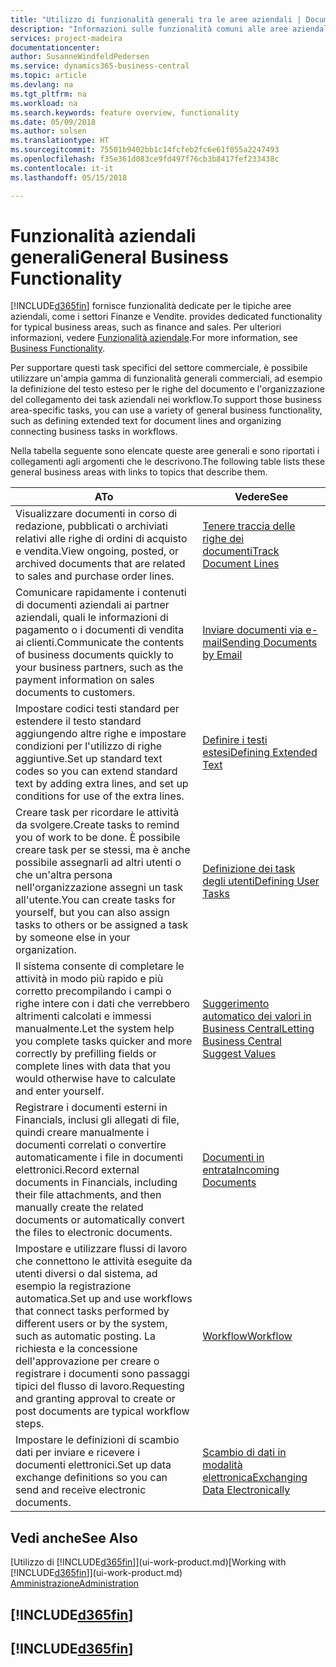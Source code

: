 ```yaml
---
title: "Utilizzo di funzionalità generali tra le aree aziendali | Documenti Microsoft"
description: "Informazioni sulle funzionalità comuni alle aree aziendali in Business Central."
services: project-madeira
documentationcenter: 
author: SusanneWindfeldPedersen
ms.service: dynamics365-business-central
ms.topic: article
ms.devlang: na
ms.tgt_pltfrm: na
ms.workload: na
ms.search.keywords: feature overview, functionality
ms.date: 05/09/2018
ms.author: solsen
ms.translationtype: HT
ms.sourcegitcommit: 75501b9402bb1c14fcfeb2fc6e61f055a2247493
ms.openlocfilehash: f35e361d083ce9fd497f76cb3b8417fef233438c
ms.contentlocale: it-it
ms.lasthandoff: 05/15/2018

---
```

# <a name="general-business-functionality"></a><span data-ttu-id="e0699-103">Funzionalità aziendali generali</span><span class="sxs-lookup"><span data-stu-id="e0699-103">General Business Functionality</span></span>
[!INCLUDE[d365fin](includes/d365fin_md.md)]<span data-ttu-id="e0699-104"> fornisce funzionalità dedicate per le tipiche aree aziendali, come i settori Finanze e Vendite.</span><span class="sxs-lookup"><span data-stu-id="e0699-104"> provides dedicated functionality for typical business areas, such as finance and sales.</span></span> <span data-ttu-id="e0699-105">Per ulteriori informazioni, vedere [Funzionalità aziendale](across-business-functionality.md).</span><span class="sxs-lookup"><span data-stu-id="e0699-105">For more information, see [Business Functionality](across-business-functionality.md).</span></span>

<span data-ttu-id="e0699-106">Per supportare questi task specifici del settore commerciale, è possibile utilizzare un'ampia gamma di funzionalità generali commerciali, ad esempio la definizione del testo esteso per le righe del documento e l'organizzazione del collegamento dei task aziendali nei workflow.</span><span class="sxs-lookup"><span data-stu-id="e0699-106">To support those business area-specific tasks, you can use a variety of general business functionality, such as defining extended text for document lines and organizing connecting business tasks in workflows.</span></span>

<span data-ttu-id="e0699-107">Nella tabella seguente sono elencate queste aree generali e sono riportati i collegamenti agli argomenti che le descrivono.</span><span class="sxs-lookup"><span data-stu-id="e0699-107">The following table lists these general business areas with links to topics that describe them.</span></span>

| <span data-ttu-id="e0699-108">A</span><span class="sxs-lookup"><span data-stu-id="e0699-108">To</span></span> | <span data-ttu-id="e0699-109">Vedere</span><span class="sxs-lookup"><span data-stu-id="e0699-109">See</span></span> |
| --- | --- |
|<span data-ttu-id="e0699-110">Visualizzare documenti in corso di redazione, pubblicati o archiviati relativi alle righe di ordini di acquisto e vendita.</span><span class="sxs-lookup"><span data-stu-id="e0699-110">View ongoing, posted, or archived documents that are related to sales and purchase order lines.</span></span>|[<span data-ttu-id="e0699-111">Tenere traccia delle righe dei documenti</span><span class="sxs-lookup"><span data-stu-id="e0699-111">Track Document Lines</span></span>](across-how-to-track-document-lines.md)|
| <span data-ttu-id="e0699-112">Comunicare rapidamente i contenuti di documenti aziendali ai partner aziendali, quali le informazioni di pagamento o i documenti di vendita ai clienti.</span><span class="sxs-lookup"><span data-stu-id="e0699-112">Communicate the contents of business documents quickly to your business partners, such as the payment information on sales documents to customers.</span></span> |[<span data-ttu-id="e0699-113">Inviare documenti via e-mail</span><span class="sxs-lookup"><span data-stu-id="e0699-113">Sending Documents by Email</span></span>](ui-how-send-documents-email.md) |
| <span data-ttu-id="e0699-114">Impostare codici testi standard per estendere il testo standard aggiungendo altre righe e impostare condizioni per l'utilizzo di righe aggiuntive.</span><span class="sxs-lookup"><span data-stu-id="e0699-114">Set up standard text codes so you can extend standard text by adding extra lines, and set up conditions for use of the extra lines.</span></span> |[<span data-ttu-id="e0699-115">Definire i testi estesi</span><span class="sxs-lookup"><span data-stu-id="e0699-115">Defining Extended Text</span></span>](ui-how-define-ext-text.md) |
|<span data-ttu-id="e0699-116">Creare task per ricordare le attività da svolgere.</span><span class="sxs-lookup"><span data-stu-id="e0699-116">Create tasks to remind you of work to be done.</span></span> <span data-ttu-id="e0699-117">È possibile creare task per se stessi, ma è anche possibile assegnarli ad altri utenti o che un'altra persona nell'organizzazione assegni un task all'utente.</span><span class="sxs-lookup"><span data-stu-id="e0699-117">You can create tasks for yourself, but you can also assign tasks to others or be assigned a task by someone else in your organization.</span></span>|[<span data-ttu-id="e0699-118">Definizione dei task degli utenti</span><span class="sxs-lookup"><span data-stu-id="e0699-118">Defining User Tasks</span></span>](across-user-tasks.md)|
|<span data-ttu-id="e0699-119">Il sistema consente di completare le attività in modo più rapido e più corretto precompilando i campi o righe intere con i dati che verrebbero altrimenti calcolati e immessi manualmente.</span><span class="sxs-lookup"><span data-stu-id="e0699-119">Let the system help you complete tasks quicker and more correctly by prefilling fields or complete lines with data that you would otherwise have to calculate and enter yourself.</span></span>|[<span data-ttu-id="e0699-120">Suggerimento automatico dei valori in Business Central</span><span class="sxs-lookup"><span data-stu-id="e0699-120">Letting Business Central Suggest Values</span></span>](ui-let-system-suggest-values.md)|
|<span data-ttu-id="e0699-121">Registrare i documenti esterni in Financials, inclusi gli allegati di file, quindi creare manualmente i documenti correlati o convertire automaticamente i file in documenti elettronici.</span><span class="sxs-lookup"><span data-stu-id="e0699-121">Record external documents in Financials, including their file attachments, and then manually create the related documents or automatically convert the files to electronic documents.</span></span>|[<span data-ttu-id="e0699-122">Documenti in entrata</span><span class="sxs-lookup"><span data-stu-id="e0699-122">Incoming Documents</span></span>](across-income-documents.md)|
|<span data-ttu-id="e0699-123">Impostare e utilizzare flussi di lavoro che connettono le attività eseguite da utenti diversi o dal sistema, ad esempio la registrazione automatica.</span><span class="sxs-lookup"><span data-stu-id="e0699-123">Set up and use workflows that connect tasks performed by different users or by the system, such as automatic posting.</span></span> <span data-ttu-id="e0699-124">La richiesta e la concessione dell'approvazione per creare o registrare i documenti sono passaggi tipici del flusso di lavoro.</span><span class="sxs-lookup"><span data-stu-id="e0699-124">Requesting and granting approval to create or post documents are typical workflow steps.</span></span>|[<span data-ttu-id="e0699-125">Workflow</span><span class="sxs-lookup"><span data-stu-id="e0699-125">Workflow</span></span>](across-workflow.md)|
| <span data-ttu-id="e0699-126">Impostare le definizioni di scambio dati per inviare e ricevere i documenti elettronici.</span><span class="sxs-lookup"><span data-stu-id="e0699-126">Set up data exchange definitions so you can send and receive electronic documents.</span></span> |[<span data-ttu-id="e0699-127">Scambio di dati in modalità elettronica</span><span class="sxs-lookup"><span data-stu-id="e0699-127">Exchanging Data Electronically</span></span>](across-data-exchange.md) |

## <a name="see-also"></a><span data-ttu-id="e0699-128">Vedi anche</span><span class="sxs-lookup"><span data-stu-id="e0699-128">See Also</span></span>
<span data-ttu-id="e0699-129">[Utilizzo di [!INCLUDE[d365fin](includes/d365fin_md.md)]](ui-work-product.md)</span><span class="sxs-lookup"><span data-stu-id="e0699-129">[Working with [!INCLUDE[d365fin](includes/d365fin_md.md)]](ui-work-product.md)</span></span>  
[<span data-ttu-id="e0699-130">Amministrazione</span><span class="sxs-lookup"><span data-stu-id="e0699-130">Administration</span></span>](admin-setup-and-administration.md)

## [!INCLUDE[d365fin](includes/free_trial_md.md)]  
## [!INCLUDE[d365fin](includes/training_link_md.md)]

